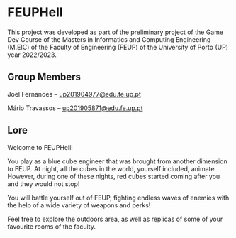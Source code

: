 # FEUPHell

This project was developed as part of the preliminary project of the Game Dev Course of the Masters in Informatics and Computing Engineering (M.EIC) of the Faculty of Engineering (FEUP) of the University of Porto (UP) year 2022/2023.

## Group Members

Joel Fernandes – up201904977@edu.fe.up.pt

Mário Travassos – up201905871@edu.fe.up.pt

## Lore

Welcome to FEUPHell!

You play as a blue cube engineer that was brought from another dimension to FEUP. At night, all the cubes in the world, yourself included, animate. However, during one of these nights, red cubes started coming after you and they would not stop!

You will battle yourself out of FEUP, fighting endless waves of enemies with the help of a wide variety of weapons and perks!

Feel free to explore the outdoors area, as well as replicas of some of your favourite rooms of the faculty.
